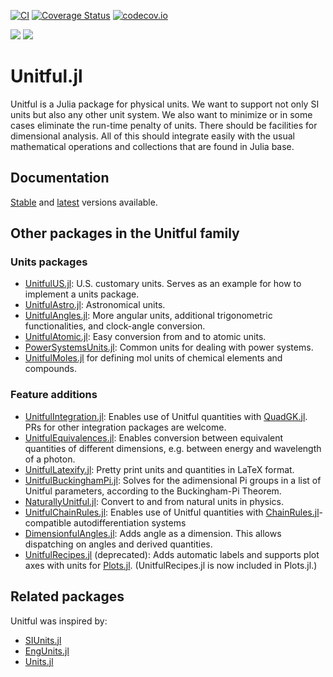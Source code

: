 [![CI](https://github.com/PainterQubits/Unitful.jl/workflows/CI/badge.svg)](https://github.com/PainterQubits/Unitful.jl/actions?query=workflow%3ACI)
[![Coverage Status](https://coveralls.io/repos/github/PainterQubits/Unitful.jl/badge.svg?branch=master)](https://coveralls.io/github/PainterQubits/Unitful.jl?branch=master)
[![codecov.io](https://codecov.io/github/PainterQubits/Unitful.jl/coverage.svg?branch=master)](https://codecov.io/github/PainterQubits/Unitful.jl?branch=master)

[![](https://img.shields.io/badge/docs-stable-blue.svg)](https://PainterQubits.github.io/Unitful.jl/stable)
[![](https://img.shields.io/badge/docs-dev-blue.svg)](https://PainterQubits.github.io/Unitful.jl/dev)

# Unitful.jl

Unitful is a Julia package for physical units. We want to support not only
SI units but also any other unit system. We also want to minimize or in some
cases eliminate the run-time penalty of units. There should be facilities
for dimensional analysis. All of this should integrate easily with the usual
mathematical operations and collections that are found in Julia base.

## Documentation

[Stable](http://PainterQubits.github.io/Unitful.jl/stable) and
[latest](https://PainterQubits.github.io/Unitful.jl/latest) versions available.

## Other packages in the Unitful family

### Units packages

- [UnitfulUS.jl](https://github.com/PainterQubits/UnitfulUS.jl): U.S. customary units. Serves as an example for how to implement a units
  package.
- [UnitfulAstro.jl](https://github.com/mweastwood/UnitfulAstro.jl): Astronomical units.
- [UnitfulAngles.jl](https://github.com/yakir12/UnitfulAngles.jl): More angular units, additional trigonometric functionalities, and clock-angle conversion.
- [UnitfulAtomic.jl](https://github.com/sostock/UnitfulAtomic.jl): Easy conversion from and to atomic units.
- [PowerSystemsUnits.jl](https://github.com/invenia/PowerSystemsUnits.jl): Common units for dealing with power systems.
- [UnitfulMoles.jl](https://github.com/rafaqz/UnitfulMoles.jl) for defining mol units of chemical elements and compounds.

### Feature additions

- [UnitfulIntegration.jl](https://github.com/PainterQubits/UnitfulIntegration.jl): Enables use of Unitful quantities with [QuadGK.jl](https://github.com/JuliaMath/QuadGK.jl). PRs for other integration packages are welcome.
- [UnitfulEquivalences.jl](https://github.com/sostock/UnitfulEquivalences.jl): Enables conversion between equivalent quantities of different dimensions, e.g. between energy and wavelength of a photon.
- [UnitfulLatexify.jl](https://github.com/gustaphe/UnitfulLatexify.jl): Pretty print units and quantities in LaTeX format.
- [UnitfulBuckinghamPi.jl](https://github.com/rmsrosa/UnitfulBuckinghamPi.jl): Solves for the adimensional Pi groups in a list of Unitful parameters, according to the Buckingham-Pi Theorem.
- [NaturallyUnitful.jl](https://github.com/MasonProtter/NaturallyUnitful.jl): Convert to and from natural units in physics.
- [UnitfulChainRules.jl](https://github.com/SBuercklin/UnitfulChainRules.jl): Enables use of Unitful quantities with [ChainRules.jl](https://github.com/JuliaDiff/ChainRules.jl)-compatible autodifferentiation systems
- [DimensionfulAngles.jl](https://github.com/cmichelenstrofer/DimensionfulAngles.jl): Adds angle as a dimension. This allows dispatching on angles and derived quantities.
- [UnitfulRecipes.jl](https://github.com/jw3126/UnitfulRecipes.jl) (deprecated): Adds automatic labels and supports plot axes with units for [Plots.jl](https://github.com/JuliaPlots/Plots.jl). (UnitfulRecipes.jl is now included in Plots.jl.) 

## Related packages

Unitful was inspired by:

- [SIUnits.jl](https://github.com/keno/SIUnits.jl)
- [EngUnits.jl](https://github.com/dhoegh/EngUnits.jl)
- [Units.jl](https://github.com/timholy/Units.jl)
